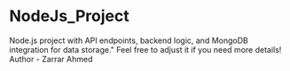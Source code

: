 # NodeJs_Project
Node.js project with API endpoints, backend logic, and MongoDB integration for data storage."  Feel free to adjust it if you need more details!
<br>
Author - Zarrar Ahmed
